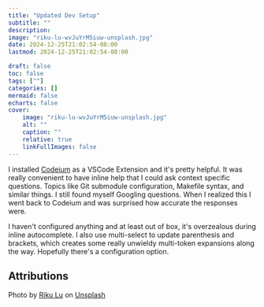 ```yaml
---
title: "Updated Dev Setup"
subtitle: ""
description:
image: "riku-lu-wvJuYrM5iuw-unsplash.jpg"
date: 2024-12-25T21:02:54-08:00
lastmod: 2024-12-25T21:02:54-08:00

draft: false
toc: false
tags: [""]
categories: []
mermaid: false
echarts: false
cover:
    image: "riku-lu-wvJuYrM5iuw-unsplash.jpg"
    alt: ""
    caption: ""
    relative: true 
    linkFullImages: false
---
```


<!--more-->

I installed [Codeium](https://codeium.com) as a VSCode Extension and it's pretty helpful. It was really convenient to have inline help that I could ask context specific questions. Topics like Git submodule configuration, Makefile syntax, and similar things. I still found myself Googling questions. When I realized this I went back to Codeium and was surprised how accurate the responses were.

I haven't configured anything and at least out of box, it's overzealous during inline autocomplete. I also use multi-select to update parenthesis and brackets, which creates some really unwieldy multi-token expansions along the way. Hopefully there's a configuration option. 

## Attributions

Photo by <a href="https://unsplash.com/@riku?utm_content=creditCopyText&utm_medium=referral&utm_source=unsplash">Riku Lu</a> on <a href="https://unsplash.com/photos/black-flat-screen-computer-monitor-wvJuYrM5iuw?utm_content=creditCopyText&utm_medium=referral&utm_source=unsplash">Unsplash</a>
